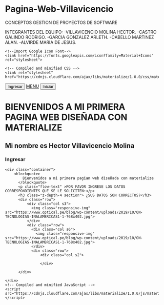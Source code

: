 # Pagina-Web-Villavicencio
CONCEPTOS GESTION DE PROYECTOS DE SOFTWARE

INTEGRANTES DEL EQUIPO:
-VILLAVICENCIO MOLINA HECTOR.
-CASTRO GALINDO RODRIGO.
-GARCIA GONZALEZ ARLETH.
-CABELLO MARTINEZ ALAN.
-ALVIRDE MARIA DE JESUS.

<!DOCTYPE html>
<html lang="en">
<head>
    <meta charset="UTF-8">
    <meta http-equiv="X-UA-Compatible" content="IE=edge">
    <meta name="viewport" content="width=device-width, initial-scale=1.0">
    <title>Document</title>

    <!--Import Google Icon Font-->
    <link href="https://fonts.googleapis.com/icon?family=Material+Icons" rel="stylesheet">

    <!-- Compiled and minified CSS -->
    <link rel="stylesheet" href="https://cdnjs.cloudflare.com/ajax/libs/materialize/1.0.0/css/materialize.min.css">

</head>
<body>
  
  <div class="container">
    <button class="btn">Ingresar</button>
    <a href="#" class="btn">MENU</a>
    <button class="btn-flat red">Iniciar</button>
  </div>
  
  
  
  <div class="container">
    <h1 class="purple lighten-4">BIENVENIDOS A MI PRIMERA PAGINA WEB DISEÑADA CON MATERIALIZE</h1>
    <h2 class="red lighten-3">Mi nombre es Hector Villavicencio Molina</h2>
    <h3 class="green-text text darken-3"> Ingresar </h2>
  </div>
  
    <div class="container">
        <blockquote>
            Bienvenidos a mi primera pagian web diseñada con materialize 
          </blockquote>
          <p class="flow-text" >POR FAVOR INGRESE LOS DATOS CORRESPONDIENTES QUE SE LE SOLICITEN:</p>
          <h3 class="z-depth-4 section"> ¿SUS DATOS SON CORRECTOS?</h3>
          <div class="row">
              <div class="col s3">
                <img class="responsive-img" src="https://www.optical.pe/blog/wp-content/uploads/2019/10/ON-TECNOLOGIAS-INALAMBRICAS1-1-768x402.jpg">
              </div>
              <div class="row">
                <div class="col s6">
                  <img class="responsive-img" src="https://www.optical.pe/blog/wp-content/uploads/2019/10/ON-TECNOLOGIAS-INALAMBRICAS1-1-768x402.jpg">
                </div>
                <div class="row">
                    <div class="col s2">
                      
                    </div>
            
          </div>

    </div>
    <!-- Compiled and minified JavaScript -->
    <script src="https://cdnjs.cloudflare.com/ajax/libs/materialize/1.0.0/js/materialize.min.js"></script>

</body>
</html>
    
                                                                                                
